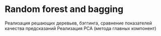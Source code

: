 # Random forest and bagging

Реализация решающих деревьев, бэггинга, сравнение показателей качества предсказаний
Реализация PCA (метода главных компонент)
